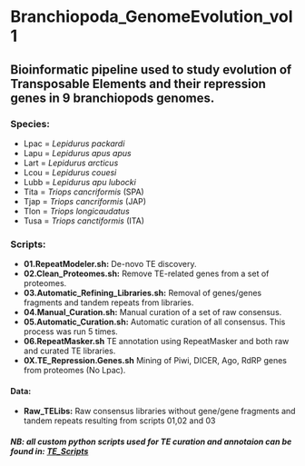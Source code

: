 # Branchiopoda_GenomeEvolution_vol1

## Bioinformatic pipeline used to study evolution of Transposable Elements and their repression genes in 9 branchiopods genomes.

### Species:  
 - Lpac = *Lepidurus packardi*
 - Lapu = *Lepidurus apus apus*
 - Lart = *Lepidurus arcticus*
 - Lcou = *Lepidurus couesi*
 - Lubb = *Lepidurus apu lubocki*
 - Tita = *Triops cancriformis* (SPA)
 - Tjap = *Triops cancriformis* (JAP)
 - Tlon = *Triops longicaudatus*
 - Tusa = *Triops canctiformis* (ITA) 

### Scripts:

- **01.RepeatModeler.sh:** De-novo TE discovery.  
- **02.Clean_Proteomes.sh:** Remove TE-related genes from a set of proteomes.  
- **03.Automatic_Refining_Libraries.sh:** Removal of genes/genes fragments and tandem repeats from libraries.  
- **04.Manual_Curation.sh:** Manual curation of a set of raw consensus.    
- **05.Automatic_Curation.sh:** Automatic curation of all consensus.  This process was run 5 times.  
- **06.RepeatMasker.sh** TE annotation using RepeatMasker and both raw and curated TE libraries.
- **0X.TE_Repression.Genes.sh** Mining of Piwi, DICER, Ago, RdRP genes from proteomes (No Lpac).

#### Data:
- **Raw_TELibs:** Raw consensus libraries without gene/gene fragments and tandem repeats resulting from scripts 01,02 and 03 

##### NB: all custom python scripts used for TE curation and annotaion can be found in: [TE_Scripts](https://github.com/jacopoM28/Python_Scripts/tree/main/TE_scripts)
 
